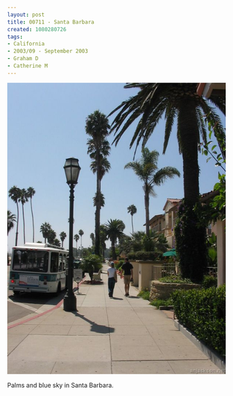 ```yaml
---
layout: post
title: 00711 - Santa Barbara
created: 1080280726
tags:
- California
- 2003/09 - September 2003
- Graham D
- Catherine M
---
```


<img src="/image/images/107_0711-326.jpg"/>

Palms and blue sky in Santa Barbara.
